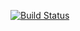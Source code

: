 [![Build Status](https://travis-ci.org/JeffrySteegmans/HASS.svg?branch=master)](https://travis-ci.org/JeffrySteegmans/HASS)